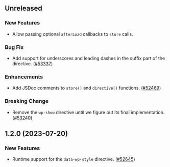 <!-- Learn how to maintain this file at https://github.com/WordPress/gutenberg/tree/HEAD/packages#maintaining-changelogs. -->

## Unreleased

### New Features

-   Allow passing optional `afterLoad` callbacks to `store` calls.

### Bug Fix

-   Add support for underscores and leading dashes in the suffix part of the directive. ([#53337](https://github.com/WordPress/gutenberg/pull/53337))

### Enhancements

-   Add JSDoc comments to `store()` and `directive()` functions. ([#52469](https://github.com/WordPress/gutenberg/pull/52469))

### Breaking Change

-   Remove the `wp-show` directive until we figure out its final implementation. ([#53240](https://github.com/WordPress/gutenberg/pull/53240))

## 1.2.0 (2023-07-20)

### New Features

-   Runtime support for the `data-wp-style` directive. ([#52645](https://github.com/WordPress/gutenberg/pull/52645))
